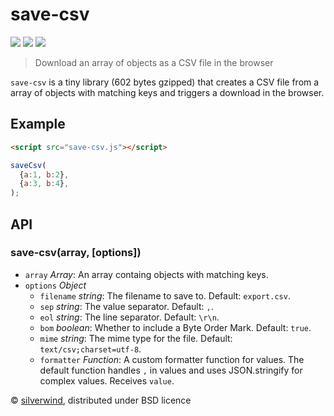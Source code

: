 # save-csv
[![](https://img.shields.io/npm/v/save-csv.svg?style=flat)](https://www.npmjs.org/package/save-csv) [![](https://img.shields.io/npm/dm/save-csv.svg)](https://www.npmjs.org/package/save-csv) [![](https://api.travis-ci.org/silverwind/save-csv.svg?style=flat)](https://travis-ci.org/silverwind/save-csv)
> Download an array of objects as a CSV file in the browser

`save-csv` is a tiny library (602 bytes gzipped) that creates a CSV file from a array of objects with matching keys and triggers a download in the browser.

## Example
```html
<script src="save-csv.js"></script>
```
```js
saveCsv(
  {a:1, b:2},
  {a:3, b:4},
);
```

## API
### save-csv(array, [options])
- `array` *Array*: An array containg objects with matching keys.
- `options` *Object*
  - `filename` *string*: The filename to save to. Default: `export.csv`.
  - `sep` *string*: The value separator. Default: `,`.
  - `eol` *string*: The line separator. Default: `\r\n`.
  - `bom` *boolean*: Whether to include a Byte Order Mark. Default: `true`.
  - `mime` *string*: The mime type for the file. Default: `text/csv;charset=utf-8`.
  - `formatter` *Function*: A custom formatter function for values. The default function handles `,` in values and uses JSON.stringify for complex values. Receives `value`.

© [silverwind](https://github.com/silverwind), distributed under BSD licence
